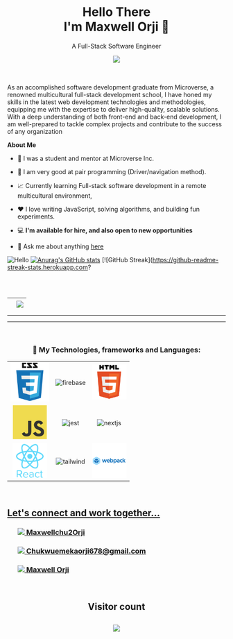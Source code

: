 <h1 align="center"> Hello There <br/> I'm Maxwell Orji 👋</h1>

<p align="center">A Full-Stack Software Engineer</p>
<p align="center">
<a href="https://github.com/Maxwell011/readme-typing-svg"><img src="https://readme-typing-svg.herokuapp.com/?lines=Passionate%20and%20Determined;%20Full-stack%20Software%20developer;From%20Benin,%20Nigeria;Always%20learning%20new%20things;Also%20available%20for%20hire&font=Fira%20Code&center=true&width=540&height=45&color=f5913e&vCenter=true&size=21&pause=500"></a>
</p>

<br/>

   As an accomplished software development graduate from Microverse, a renowned multicultural full-stack development school, I have honed my skills in the latest web development technologies and methodologies, equipping me with the expertise to deliver high-quality, scalable solutions. With a deep understanding of both front-end and back-end development, I am well-prepared to tackle complex projects and contribute to the success of any organization

**About Me**

- 🤠  I was a student and mentor at Microverse Inc.

- 💼 I am very good at pair programming (Driver/navigation method).

- 📈 Currently learning Full-stack software development in a remote multicultural environment, 

- ❤️ I love writing JavaScript, solving algorithms, and building fun experiments.

- 💻 **I'm available for hire, and also open to new opportunities**

- 💬 Ask me about anything [here](https://github.com/Maxwell011/Maxwell011/issues)



![Hello](https://user-images.githubusercontent.com/79658534/165603232-c6ba5f1b-4dc0-48be-8eb5-e360a5855d55.png)
[![Anurag's GitHub stats](https://github-readme-stats.vercel.app/api?username=Maxwell011&show_icons=true&title_color=ff1493&icon_color=9457eb&text_color=0CFFD2&bg_color=05061D&border_color=ff1493)](https://github.com/anuraghazra/github-readme-stats)     [![GitHub Streak](https://github-readme-streak-stats.herokuapp.com?

<br>
<br>

| </a> | <a href="https://github.com/Maxwell011/github-readme-stats"><img align="center" src="https://github-readme-stats.vercel.app/api/top-langs/?username=Maxwell011&layout=compact&theme=buefy&hide_border=true" /></a> |
| ------------- | ------------- |

---
---

<br />

<h3 align="center"> 🔨 My Technologies, frameworks and Languages:</h3>
<table align="center"> <a href="https://www.w3schools.com/css/" target="_blank" rel="noreferrer"> 
<tr>
<td align="center"><img src="https://raw.githubusercontent.com/devicons/devicon/master/icons/css3/css3-original-wordmark.svg" alt="css3" width="90" height="90"/> </a> <a href="https://firebase.google.com/" target="_blank" rel="noreferrer"></td>
<td align="center"><img src="https://www.vectorlogo.zone/logos/firebase/firebase-icon.svg" alt="firebase" width="80" height="80"/> </a> <a href="https://www.w3.org/html/" target="_blank" rel="noreferrer"> </td> 
<td align="center"> <img src="https://raw.githubusercontent.com/devicons/devicon/master/icons/html5/html5-original-wordmark.svg" alt="html5" width="80" height="80"/> </a> <a href="https://developer.mozilla.org/en-US/docs/Web/JavaScript" target="_blank" rel="noreferrer"></td>
</tr>

<tr>
<td align="center"><img src="https://raw.githubusercontent.com/devicons/devicon/master/icons/javascript/javascript-original.svg" alt="javascript" width="80" height="80"/> </a> <a href="https://jestjs.io" target="_blank" rel="noreferrer"> </td>
<td align="center"><img src="https://www.vectorlogo.zone/logos/jestjsio/jestjsio-icon.svg" alt="jest" width="80" height="80"/> </a> <a href="https://nextjs.org/" target="_blank" rel="noreferrer"></td>
<td align="center"><img src="https://cdn.worldvectorlogo.com/logos/nextjs-2.svg" alt="nextjs" width="80" height="80"/> </a> <a href="https://reactjs.org/" target="_blank" rel="noreferrer"> </td>
</tr>

<tr>
<td align="center"> <img src="https://raw.githubusercontent.com/devicons/devicon/master/icons/react/react-original-wordmark.svg" alt="react" width="80" height="80"/> </a> <a href="https://tailwindcss.com/" target="_blank" rel="noreferrer"></td>
<td align="center">
<img src="https://www.vectorlogo.zone/logos/tailwindcss/tailwindcss-icon.svg" alt="tailwind" width="80" height="80"/> </a> <a href="https://webpack.js.org" target="_blank" rel="noreferrer"> </td>
<td align="center">
<img src="https://raw.githubusercontent.com/devicons/devicon/d00d0969292a6569d45b06d3f350f463a0107b0d/icons/webpack/webpack-original-wordmark.svg" alt="webpack" width="80" height="80"/> </a> </td>
</tr>
</table>


<br />

<h2>Let's connect and work together...</h2>
<ul>
<h3><a href="https://Maxwellchu2Orji" target="_blank"><img src="https://user-images.githubusercontent.com/79658534/150798648-38f1ed89-848c-4e24-9395-c748b2adeff7.png" width="17px"> Maxwellchu2Orji</a></h3> 
<h3><a href="mailto:chukwuemekaorji678@gmail.com"><img src="https://user-images.githubusercontent.com/79658534/155697385-9f83bc34-bd2a-4338-9394-c83ee8be9896.png" width="16px"> Chukwuemekaorji678@gmail.com</a></h3>
<h3> <a href="https://www.linkedin.com/in/chukwuemeka-maxwell/"><img src="https://user-images.githubusercontent.com/79658534/155697061-56d45708-ad01-4ffc-9697-570007606fd3.png" width="18px"> Maxwell Orji</a></h3>
  
<!-- [![github-readme-twitter](https://github-readme-twitter.gazf.vercel.app/api?id=Stanmega89)](https://github.com/gazf/github-readme-twitter) -->
</ul>
<br>
<h2 align="center"> 
  Visitor count<br><br>
  <img src="https://profile-counter.glitch.me/Maxwell011/count.svg" />
</h2>
